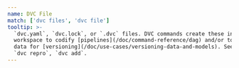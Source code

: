 ```yaml
---
name: DVC File
match: ['dvc files', 'dvc file']
tooltip: >-
  `dvc.yaml`, `dvc.lock`, or `.dvc` files. DVC commands create these in the
  workspace to codify [pipelines](/doc/command-reference/dag) and/or to track
  data for [versioning](/doc/use-cases/versioning-data-and-models). See also
  `dvc repro`, `dvc add`.
---
```

